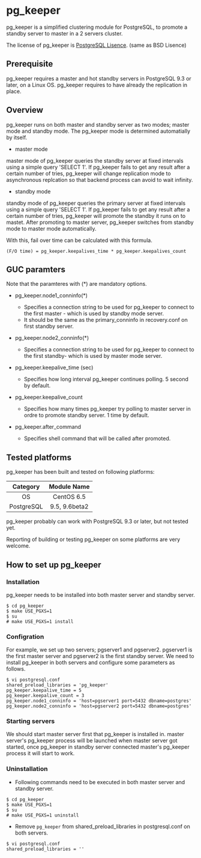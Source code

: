 pg_keeper
===========

pg_keeper is a simplified clustering module for PostgreSQL, to promote a standby server to master in a 2 servers cluster.

The license of pg_keeper is [PostgreSQL Lisence](https://opensource.org/licenses/postgresql). (same as BSD Lisence)

## Prerequisite
pg_keeper requires a master and hot standby servers in PostgreSQL 9.3 or later, on a Linux OS.
pg_keeper requires to have already the replication in place.

## Overview
pg_keeper runs on both master and standby server as two modes; master mode and standby mode.
The pg_keeper mode is determined automatially by itself.

- master mode

master mode of pg_keeper queries the standby server at fixed intervals using a simple query 'SELECT 1'.
If pg_keeper fails to get any result after a certain number of tries, pg_keeper will change replication mode to asynchronous replcation so that backend process can avoid to wait infinity.

- standby mode

standby mode of pg_keeper queries the primary server at fixed intervals using a simple query 'SELECT 1'.
If pg_keeper fails to get any result after a certain number of tries, pg_keeper will promote the standby it runs on to mastet.
After promoting to master server, pg_keeper switches from standby mode to master mode automatically.

With this, fail over time can be calculated with this formula.

```
(F/O time) = pg_keeper.keepalives_time * pg_keeper.keepalives_count
```

## GUC paramters
Note that the paramteres with (*) are mandatory options.

- pg_keeper.node1_conninfo(*)

  - Specifies a connection string to be used for pg_keeper to connect to the first master - which is used by standby mode server.
  - It should be the same as the primary_conninfo in recovery.conf on first standby server.

- pg_keeper.node2_conninfo(*)

  - Specifies a connection string to be used for pg_keeper to connect to the first standby- which is used by master mode server.

- pg_keeper.keepalive_time (sec)

  - Specifies how long interval pg_keeper continues polling. 5 second by default.

- pg_keeper.keepalive_count

  - Specifies how many times pg_keeper try polling to master server in ordre to promote standby server. 1 time by default.

- pg_keeper.after_command

  - Specifies shell command that will be called after promoted.

## Tested platforms
pg_keeper has been built and tested on following platforms:

| Category | Module Name |
|:--------:|:-----------:|
|OS|CentOS 6.5|
|PostgreSQL|9.5, 9.6beta2|

pg_keeper probably can work with PostgreSQL 9.3 or later, but not tested yet.

Reporting of building or testing pg_keeper on some platforms are very welcome.

## How to set up pg_keeper

### Installation
pg_keeper needs to be installed into both master server and standby server.

```
$ cd pg_keeper
$ make USE_PGXS=1
$ su
# make USE_PGXS=1 install
```

### Configration
For example, we set up two servers; pgserver1 and pgserver2. pgserver1 is the first master server and pgserver2 is the first standby server. We need to install pg_keeper in both servers and configure some parameters as follows.

```
$ vi postgresql.conf
shared_preload_libraries = 'pg_keeper'
pg_keeper.keepalive_time = 5
pg_keeper.keepalive_count = 3
pg_keeper.node1_conninfo = 'host=pgserver1 port=5432 dbname=postgres'
pg_keeper.node2_conninfo = 'host=pgserver2 port=5432 dbname=postgres'
```
### Starting servers
We should start master server first that pg_keeper is installed in. master server's pg_keeper process will be launched when master server got started, once pg_keeper in standby server connected master's pg_keeper process it will start to work.

### Uninstallation
+ Following commands need to be executed in both master server and standby server.

```
$ cd pg_keeper
$ make USE_PGXS=1
$ su
# make USE_PGXS=1 uninstall
```

+ Remove `pg_keeper` from shared_preload_libraries in postgresql.conf on both servers.

```
$ vi postgresql.conf
shared_preload_libraries = ''
```
